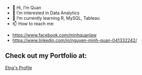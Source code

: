 - 👋 Hi, I’m Quan
- 👀 I’m interested in Data Analytics
- 🌱 I’m currently learning R, MySQL, Tableau
- 📫 How to reach me:
 + https://www.facebook.com/minhquanlaw
 + https://www.linkedin.com/in/nguyen-minh-quan-041332242/

## Check out my Portfolio at:
[Etna's Profile](https://etna-portfolio.vercel.app/)
<!---
canconan123/canconan123 is a ✨ special ✨ repository because its `README.md` (this file) appears on your GitHub profile.
You can click the Preview link to take a look at your changes.
--->
